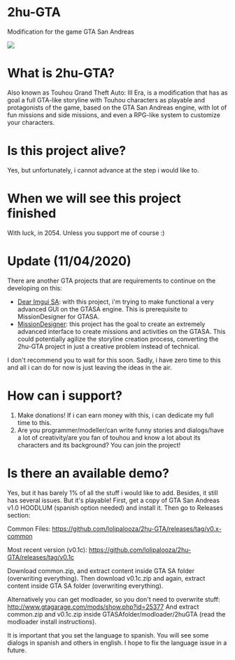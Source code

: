 # 2hu-GTA
Modification for the game GTA San Andreas

![](https://i.imgur.com/y2ewllZ.png)

# What is 2hu-GTA?

Also known as Touhou Grand Theft Auto: III Era, is a modification that has as goal a full GTA-like storyline with Touhou characters as playable and protagonists of the game, based on the GTA San Andreas engine, with lot of fun missions and side missions, and even a RPG-like system to customize your characters.

# Is this project alive?

Yes, but unfortunately, i cannot advance at the step i would like to.

# When we will see this project finished

With luck, in 2054. Unless you support me of course :)

# Update (11/04/2020)

There are another GTA projects that are requirements to continue on the developing on this:
* [Dear Imgui SA](https://github.com/lolipalooza/DearImguiSA): with this project, i'm trying to make functional a very advanced GUI on the GTASA engine. This is prerequisite to MissionDesigner for GTASA.
* [MissionDesigner](https://github.com/lolipalooza/MissionDesigner): this project has the goal to create an extremely advanced interface to create missions and activities on the GTASA. This could potentially agilize the storyline creation process, converting the 2hu-GTA project in just a creative problem instead of technical.

I don't recommend you to wait for this soon. Sadly, i have zero time to this and all i can do for now is just leaving the ideas in the air.

# How can i support?

1. Make donations! If i can earn money with this, i can dedicate my full time to this.
2. Are you programmer/modeller/can write funny stories and dialogs/have a lot of creativity/are you fan of touhou and know a lot about its characters and its background? You can join the project!

# Is there an available demo?

Yes, but it has barely 1% of all the stuff i would like to add. Besides, it still has several issues. But it's playable!
First, get a copy of GTA San Andreas v1.0 HOODLUM (spanish option needed) and install it. Then go to Releases section:

Common Files: https://github.com/lolipalooza/2hu-GTA/releases/tag/v0.x-common

Most recent version (v0.1c): https://github.com/lolipalooza/2hu-GTA/releases/tag/v0.1c

Download common.zip, and extract content inside GTA SA folder (overwriting everything). Then download v0.1c.zip and again, extract content inside GTA SA folder (overwriting everything).

Alternatively you can get modloader, so you don't need to overwrite stuff:
http://www.gtagarage.com/mods/show.php?id=25377
And extract common.zip and v0.1c.zip inside GTASAfolder/modloader/2huGTA (read the modloader install instructions).

It is important that you set the language to spanish. You will see some dialogs in spanish and others in english. I hope to fix the language issue in a future.
